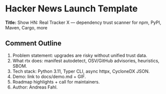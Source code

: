 # Hacker News Launch Template

**Title:** Show HN: Real Tracker X — dependency trust scanner for npm, PyPI, Maven, Cargo, more

## Comment Outline
1. Problem statement: upgrades are risky without unified trust data.
2. What rtx does: manifest autodetect, OSV/GitHub advisories, heuristics, SBOM.
3. Tech stack: Python 3.11, Typer CLI, async httpx, CycloneDX JSON.
4. Demo: link to docs/demo.md + GIF.
5. Roadmap highlights + call for maintainers.
6. Author: Andreas Fahl.
